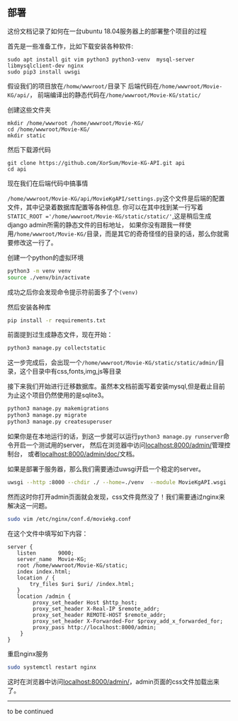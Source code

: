 ## 部署

这份文档记录了如何在一台ubuntu 18.04服务器上的部署整个项目的过程

首先是一些准备工作，比如下载安装各种软件:
```
sudo apt install git vim python3 python3-venv  mysql-server libmysqlclient-dev nginx
sudo pip3 install uwsgi
```
假设我们的项目放在`/homw/wwwroot/`目录下
后端代码在`/home/wwwroot/Movie-KG/api/`，
前端编译出的静态代码在`/home/wwwroot/Movie-KG/static/`

创建这些文件夹
```
mkdir /home/wwwroot /home/wwwroot/Movie-KG/
cd /home/wwwroot/Movie-KG/
mkdir static
```
然后下载源代码
```
git clone https://github.com/XorSum/Movie-KG-API.git api
cd api
```

现在我们在后端代码中搞事情

`/home/wwwroot/Movie-KG/api/MovieKgAPI/settings.py`这个文件是后端的配置文件，其中记录着数据库配置等各种信息.
你可以在其中找到某一行写着`STATIC_ROOT ='/home/wwwroot/Movie-KG/static/static/'`,这是稍后生成django admin所需的静态文件的目标地址，
如果你没有跟我一样使用`/home/wwwroot/Movie-KG/`目录，而是其它的奇奇怪怪的目录的话，那么你就需要修改这一行了。

创建一个python的虚拟环境
```bash
python3 -m venv venv
source ./venv/bin/activate
```
成功之后你会发现命令提示符前面多了个`(venv)`

然后安装各种库
```bash
pip install -r requirements.txt
```

前面提到过生成静态文件，现在开始：
```bash
python3 manage.py collectstatic
```
这一步完成后，会出现一个`/home/wwwroot/Movie-KG/static/static/admin/`目录，这个目录中有css,fonts,img,js等目录

接下来我们开始进行迁移数据库。虽然本文档前面写着安装mysql,但是截止目前为止这个项目仍然使用的是sqlite3。

```bash
python3 manage.py makemigrations
python3 manage.py migrate
python3 manage.py createsuperuser
```

如果你是在本地运行的话，到这一步就可以运行`python3 manage.py runserver`命令开启一个测试用的server，
然后在浏览器中访问[localhost:8000/admin/](localhost:8000/admin/)管理控制台，
或者[localhost:8000/admin/doc/](localhost:8000/admin/doc/)文档。

如果是部署于服务器，那么我们需要通过uwsgi开启一个稳定的server。
```bash
uwsgi --http :8000 --chdir ./ --home=./venv  --module MovieKgAPI.wsgi
```
然而这时你打开admin页面就会发现，css文件竟然没了！我们需要通过nginx来解决这一问题。

```bash
sudo vim /etc/nginx/conf.d/moviekg.conf
```
在这个文件中填写如下内容：
```plain
server {
   listen       9000;
   server_name  Movie-KG;
   root /home/wwwroot/Movie-KG/static; 
   index index.html;
   location / {
       try_files $uri $uri/ /index.html;
   }
   location /admin {
        proxy_set_header Host $http_host;
        proxy_set_header X-Real-IP $remote_addr;
        proxy_set_header REMOTE-HOST $remote_addr;
        proxy_set_header X-Forwarded-For $proxy_add_x_forwarded_for;
        proxy_pass http://localhost:8000/admin;
    }
}
```
重启nginx服务
```bash
sudo systemctl restart nginx
```

这时在浏览器中访问[localhost:8000/admin/](localhost:8000/admin/)，admin页面的css文件加载出来了。

----

to be continued


